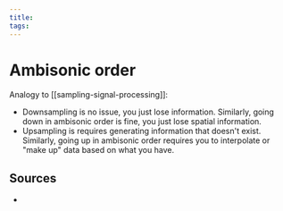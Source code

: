 ```yaml
---
title:
tags:
---
```


# Ambisonic order

Analogy to [[sampling-signal-processing]]:

- Downsampling is no issue, you just lose information. Similarly, going down in ambisonic order is fine, you just lose spatial information.
- Upsampling is requires generating information that doesn't exist. Similarly, going up in ambisonic order requires you to interpolate or "make up" data based on what you have.

## Sources

-
